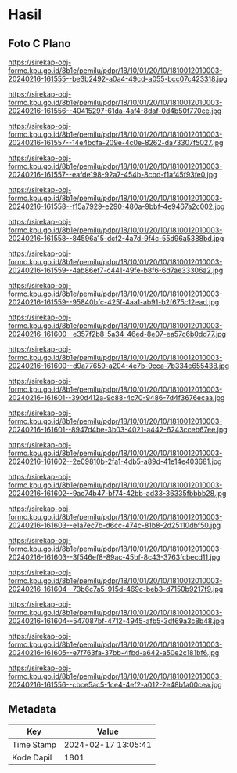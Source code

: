 # Hasil

## Foto C Plano

https://sirekap-obj-formc.kpu.go.id/8b1e/pemilu/pdpr/18/10/01/20/10/1810012010003-20240216-161555--be3b2492-a0a4-49cd-a055-bcc07c423318.jpg

https://sirekap-obj-formc.kpu.go.id/8b1e/pemilu/pdpr/18/10/01/20/10/1810012010003-20240216-161556--40415297-61da-4af4-8daf-0d4b50f770ce.jpg

https://sirekap-obj-formc.kpu.go.id/8b1e/pemilu/pdpr/18/10/01/20/10/1810012010003-20240216-161557--14e4bdfa-209e-4c0e-8262-da73307f5027.jpg

https://sirekap-obj-formc.kpu.go.id/8b1e/pemilu/pdpr/18/10/01/20/10/1810012010003-20240216-161557--eafde198-92a7-454b-8cbd-f1af45f93fe0.jpg

https://sirekap-obj-formc.kpu.go.id/8b1e/pemilu/pdpr/18/10/01/20/10/1810012010003-20240216-161558--f15a7929-e290-480a-9bbf-4e9467a2c002.jpg

https://sirekap-obj-formc.kpu.go.id/8b1e/pemilu/pdpr/18/10/01/20/10/1810012010003-20240216-161558--84596a15-dcf2-4a7d-9f4c-55d96a5388bd.jpg

https://sirekap-obj-formc.kpu.go.id/8b1e/pemilu/pdpr/18/10/01/20/10/1810012010003-20240216-161559--4ab86ef7-c441-49fe-b8f6-6d7ae33306a2.jpg

https://sirekap-obj-formc.kpu.go.id/8b1e/pemilu/pdpr/18/10/01/20/10/1810012010003-20240216-161559--95840bfc-425f-4aa1-ab91-b2f675c12ead.jpg

https://sirekap-obj-formc.kpu.go.id/8b1e/pemilu/pdpr/18/10/01/20/10/1810012010003-20240216-161600--e357f2b8-5a34-46ed-8e07-ea57c6b0dd77.jpg

https://sirekap-obj-formc.kpu.go.id/8b1e/pemilu/pdpr/18/10/01/20/10/1810012010003-20240216-161600--d9a77659-a204-4e7b-9cca-7b334e655438.jpg

https://sirekap-obj-formc.kpu.go.id/8b1e/pemilu/pdpr/18/10/01/20/10/1810012010003-20240216-161601--390d412a-9c88-4c70-9486-7d4f3676ecaa.jpg

https://sirekap-obj-formc.kpu.go.id/8b1e/pemilu/pdpr/18/10/01/20/10/1810012010003-20240216-161601--8947d4be-3b03-4021-a442-6243cceb67ee.jpg

https://sirekap-obj-formc.kpu.go.id/8b1e/pemilu/pdpr/18/10/01/20/10/1810012010003-20240216-161602--2e09810b-2fa1-4db5-a89d-41e14e403681.jpg

https://sirekap-obj-formc.kpu.go.id/8b1e/pemilu/pdpr/18/10/01/20/10/1810012010003-20240216-161602--9ac74b47-bf74-42bb-ad33-36335fbbbb28.jpg

https://sirekap-obj-formc.kpu.go.id/8b1e/pemilu/pdpr/18/10/01/20/10/1810012010003-20240216-161603--e1a7ec7b-d6cc-474c-81b8-2d25110dbf50.jpg

https://sirekap-obj-formc.kpu.go.id/8b1e/pemilu/pdpr/18/10/01/20/10/1810012010003-20240216-161603--3f546ef8-89ac-45bf-8c43-3763fcbecd11.jpg

https://sirekap-obj-formc.kpu.go.id/8b1e/pemilu/pdpr/18/10/01/20/10/1810012010003-20240216-161604--73b6c7a5-915d-469c-beb3-d7150b9217f9.jpg

https://sirekap-obj-formc.kpu.go.id/8b1e/pemilu/pdpr/18/10/01/20/10/1810012010003-20240216-161604--547087bf-4712-4945-afb5-3df69a3c8b48.jpg

https://sirekap-obj-formc.kpu.go.id/8b1e/pemilu/pdpr/18/10/01/20/10/1810012010003-20240216-161605--e7f763fa-37bb-4fbd-a642-a50e2c181bf6.jpg

https://sirekap-obj-formc.kpu.go.id/8b1e/pemilu/pdpr/18/10/01/20/10/1810012010003-20240216-161556--cbce5ac5-1ce4-4ef2-a012-2e48b1a00cea.jpg


## Metadata

| Key        | Value               |
| ---------- | ------------------- |
| Time Stamp | 2024-02-17 13:05:41 |
| Kode Dapil | 1801                |



